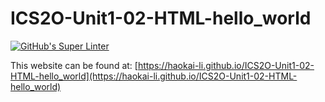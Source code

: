 # ICS2O-Unit1-02-HTML-hello_world
[![GitHub's Super Linter](https://github.com/haokai-li/ICS2O-Unit1-02-HTML-hello_world/workflows/GitHub's%20Super%20Linter/badge.svg)](https://github.com/haokai-li/ICS2O-Unit1-02-HTML-hello_world/actions)

This website can be found at: [https://haokai-li.github.io/ICS2O-Unit1-02-HTML-hello_world](https://haokai-li.github.io/ICS2O-Unit1-02-HTML-hello_world)